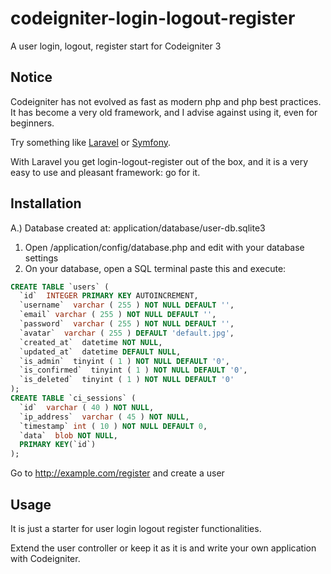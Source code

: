 # codeigniter-login-logout-register
A user login, logout, register start for Codeigniter 3

## Notice
Codeigniter has not evolved as fast as modern php and php best practices.<br>
It has become a very old framework, and I advise against using it, even for beginners.

Try something like [Laravel](https://laravel.com/) or [Symfony](https://symfony.com/).

With Laravel you get login-logout-register out of the box, and it is a very easy to use and pleasant framework: go for it.

## Installation
A.) Database created at: application/database/user-db.sqlite3

1. Open /application/config/database.php and edit with your database settings
2. On your database, open a SQL terminal paste this and execute:

```sql
CREATE TABLE `users` (
  `id`  INTEGER PRIMARY KEY AUTOINCREMENT,
  `username`  varchar ( 255 ) NOT NULL DEFAULT '',
  `email` varchar ( 255 ) NOT NULL DEFAULT '',
  `password`  varchar ( 255 ) NOT NULL DEFAULT '',
  `avatar`  varchar ( 255 ) DEFAULT 'default.jpg',
  `created_at`  datetime NOT NULL,
  `updated_at`  datetime DEFAULT NULL,
  `is_admin`  tinyint ( 1 ) NOT NULL DEFAULT '0',
  `is_confirmed`  tinyint ( 1 ) NOT NULL DEFAULT '0',
  `is_deleted`  tinyint ( 1 ) NOT NULL DEFAULT '0'
);
CREATE TABLE `ci_sessions` (
  `id`  varchar ( 40 ) NOT NULL,
  `ip_address`  varchar ( 45 ) NOT NULL,
  `timestamp` int ( 10 ) NOT NULL DEFAULT 0,
  `data`  blob NOT NULL,
  PRIMARY KEY(`id`)
);
```
Go to http://example.com/register and create a user

## Usage
It is just a starter for user login logout register functionalities.

Extend the user controller or keep it as it is and write your own application with Codeigniter.
